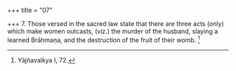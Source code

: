 +++
title = "07"

+++
7. Those versed in the sacred law state that there are three acts (only) which make women outcasts, (viz.) the murder of the husband, slaying a learned Brāhmaṇa, and the destruction of the fruit of their womb. [^6] 


[^6]:  Yājñavalkya I, 72.
